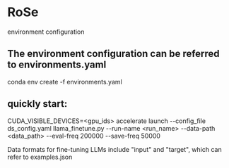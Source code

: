 # RoSe


environment configuration
## The environment configuration can be referred to environments.yaml
conda env create -f environments.yaml


## quickly start:

CUDA_VISIBLE_DEVICES=&lt;gpu_ids&gt; accelerate launch --config_file ds_config.yaml llama_finetune.py --run-name &lt;run_name&gt; --data-path &lt;data_path&gt; --eval-freq 200000 --save-freq 50000


Data formats for fine-tuning LLMs include "input" and "target", which can refer to examples.json


